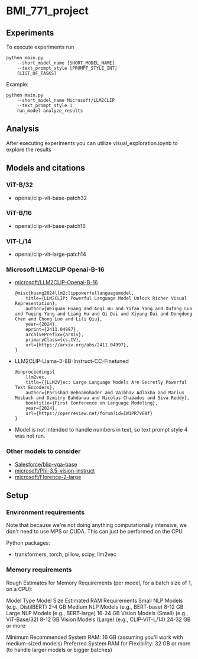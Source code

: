 # BMI_771_project

## Experiments
To execute experiments run

```{bash}
python main.py 
    --short_model_name [SHORT_MODEL_NAME]
    --text_prompt_style [PROMPT_STYLE_INT]
    [LIST_OF_TASKS]
```

Example:

```{bash}
python main.py 
    --short_model_name Microsoft/LLM2CLIP
    --text_prompt_style 1
    run_model analyze_results
```
## Analysis
After executing experiments you can utilize visual_exploration.ipynb to explore the results 

## Models and citations

### ViT-B/32

- openai/clip-vit-base-patch32

### ViT-B/16

- openai/clip-vit-base-patch16

### ViT-L/14

- openai/clip-vit-large-patch14

### Microsoft LLM2CLIP Openai-B-16

- [microsoft/LLM2CLIP-Openai-B-16](https://huggingface.co/microsoft/LLM2CLIP-Openai-B-16)

    ```{bibtex}
    @misc{huang2024llm2clippowerfullanguagemodel,
        title={LLM2CLIP: Powerful Language Model Unlock Richer Visual Representation},
        author={Weiquan Huang and Aoqi Wu and Yifan Yang and Xufang Luo and Yuqing Yang and Liang Hu and Qi Dai and Xiyang Dai and Dongdong Chen and Chong Luo and Lili Qiu},
        year={2024},
        eprint={2411.04997},
        archivePrefix={arXiv},
        primaryClass={cs.CV},
        url={https://arxiv.org/abs/2411.04997},
    }
    ```

- LLM2CLIP-Llama-3-8B-Instruct-CC-Finetuned

    ```{bibtex}
    @inproceedings{
        llm2vec,
        title={{LLM2V}ec: Large Language Models Are Secretly Powerful Text Encoders},
        author={Parishad BehnamGhader and Vaibhav Adlakha and Marius Mosbach and Dzmitry Bahdanau and Nicolas Chapados and Siva Reddy},
        booktitle={First Conference on Language Modeling},
        year={2024},
        url={https://openreview.net/forum?id=IW1PR7vEBf}
    }
    ```

- Model is not intended to handle numbers in text, so text prompt style 4 was not run.

### Other models to consider

- [Salesforce/blip-vqa-base](https://huggingface.co/Salesforce/blip-vqa-base)
- [microsoft/Phi-3.5-vision-instruct](https://huggingface.co/microsoft/Phi-3.5-vision-instruct)
- [microsoft/Florence-2-large](https://huggingface.co/microsoft/Florence-2-large)

## Setup

### Environment requirements

Note that because we're not doing anything computationally intensive, we don't need to use MPS or CUDA. This can just be performed on the CPU.

Python packages:

- transformers, torch, pillow, scipy, llm2vec

<!-- # need to install
# pip install transformers
# pip install torch
# pip install matplotlib
# pip install pandas
# pip install scipy
# pip install numpy
# pip install pillow
# pip install llm2vec
# pip install flash-attn --no-build-isolation -->

### Memory requirements

Rough Estimates for Memory Requirements (per model, for a batch size of 1, on a CPU):

Model Type	Model Size	Estimated RAM Requirements
Small NLP Models	(e.g., DistilBERT)	2-4 GB
Medium NLP Models	(e.g., BERT-base)	8-12 GB
Large NLP Models	(e.g., BERT-large)	16-24 GB
Vision Models (Small)	(e.g., ViT-Base/32)	8-12 GB
Vision Models (Large)	(e.g., CLIP-ViT-L/14)	24-32 GB or more

Minimum Recommended System RAM: 16 GB (assuming you'll work with medium-sized models)
Preferred System RAM for Flexibility: 32 GB or more (to handle larger models or bigger batches)